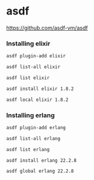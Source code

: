 # asdf



https://github.com/asdf-vm/asdf


### Installing elixir

```sh
asdf plugin-add elixir
```

```sh
asdf list-all elixir
```

```sh
asdf list elixir
```

```sh
asdf install elixir 1.8.2
```

```sh
asdf local elixir 1.8.2
```

### Installing erlang

```sh
asdf plugin-add erlang
```

```sh
asdf list-all erlang
```

```sh
asdf list erlang
```

```sh
asdf install erlang 22.2.8
```

```sh
asdf global erlang 22.2.8
```